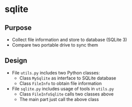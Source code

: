 # sqlite

## Purpose
- Collect file information and store to database (SQLite 3)
- Compare two portable drive to sync them

## Design
- File `utils.py` includes two Python classes:
  - Class `MySqlite` as interface to SQLite database
  - Class `FileInfo` to obtain file information
- File `sqlite.py` includes usage of tools in `utils.py`
  - Class `FileInfoSqlite` calls two classes above
  - The main part just call the above class